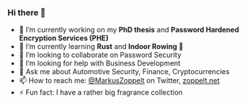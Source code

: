 ### Hi there 👋
<!--
**MarkusZoppelt/MarkusZoppelt** is a ✨ _special_ ✨ repository because its `README.md` (this file) appears on your GitHub profile.
-->

- 🔭 I’m currently working on my **PhD thesis** and **Password Hardened Encryption Services (PHE)**
- 🌱 I’m currently learning **Rust** and **Indoor Rowing 🚣**
- 👯 I’m looking to collaborate on Password Security
- 🤔 I’m looking for help with Business Development
- 💬 Ask me about Automotive Security, Finance, Cryptocurrencies
- 📫 How to reach me: [@MarkusZoppelt](https://twitter.com/MarkusZoppelt) on Twitter, [zoppelt.net](https://zoppelt.net)
- ⚡ Fun fact: I have a rather big fragrance collection
